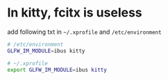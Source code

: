 # In kitty, fcitx is useless

add following txt in `~/.xprofile` and `/etc/environment`

```sh
# /etc/environment
GLFW_IM_MODULE=ibus kitty

# ~/.xprofile
export GLFW_IM_MODULE=ibus kitty
```

